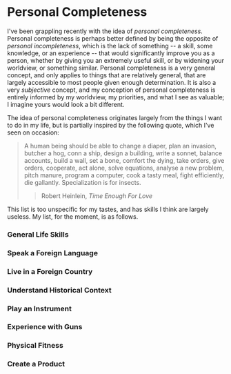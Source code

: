 # Personal Completeness

I've been grappling recently with the idea of *personal completeness*. Personal completeness is perhaps better defined by being the opposite of *personal incompleteness*, which is the lack of something -- a skill, some knowledge, or an experience -- that would significantly improve you as a person, whether by giving you an extremely useful skill, or by widening your worldview, or something similar. Personal completeness is a very general concept, and only applies to things that are relatively general, that are largely accessible to most people given enough determination. It is also a very *subjective* concept, and my conception of personal completeness is entirely informed by my worldview, my priorities, and what I see as valuable; I imagine yours would look a bit different.

The idea of personal completeness originates largely from the things I want to do in my life, but is partially inspired by the following quote, which I've seen on occasion: 

> A human being should be able to change a diaper, plan an invasion, butcher a hog, conn a ship, design a building, write a sonnet, balance accounts, build a wall, set a bone, comfort the dying, take orders, give orders, cooperate, act alone, solve equations, analyse a new problem, pitch manure, program a computer, cook a tasty meal, fight efficiently, die gallantly. Specialization is for insects.
> > Robert Heinlein, *Time Enough For Love*

This list is too unspecific for my tastes, and has skills I think are largely useless. My list, for the moment, is as follows.

### General Life Skills

### Speak a Foreign Language

### Live in a Foreign Country

### Understand Historical Context

### Play an Instrument

### Experience with Guns

### Physical Fitness

### Create a Product

### 
